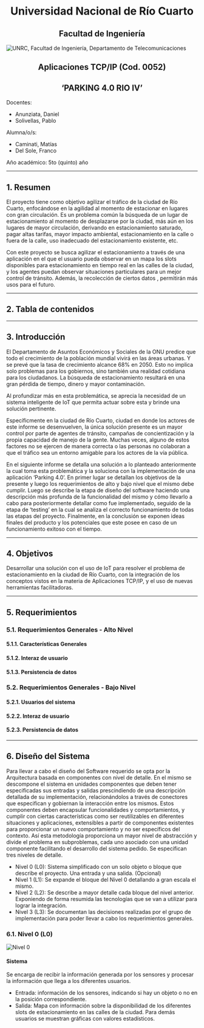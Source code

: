 # <center>  Universidad Nacional de Río Cuarto </center>

## <center> Facultad de Ingeniería </center>

<p align="center"> 

![UNRC, Facultad de Ingeniería, Departamento de Telecomunicaciones](\Imagenes\caratula.jpg) 

</p>

## <center> Aplicaciones TCP/IP (Cod. 0052) </center>

## <center> ‘PARKING 4.0 RIO IV’ </center>

Docentes: 

* Anunziata, Daniel
* Solivellas, Pablo

Alumna/o/s:

* Caminati, Matías 
* Del Sole, Franco

Año académico: 5to (quinto) año

___

##  1.  Resumen

El proyecto tiene como objetivo agilizar el tráfico de la ciudad de Río Cuarto, enfocándose en la agilidad al momento de estacionar en lugares con gran circulación. Es un problema común la búsqueda de un lugar de estacionamiento al momento de desplazarse por la ciudad, más aún en los lugares de mayor circulación, derivando en estacionamiento saturado, pagar altas tarifas, mayor impacto ambiental, estacionamiento en la calle o fuera de la calle, uso inadecuado del estacionamiento existente, etc.

Con este proyecto se busca agilizar el estacionamiento a través de una aplicación en el que el usuario pueda observar en un mapa los slots disponibles para estacionamiento en tiempo real en las calles de la ciudad, y los agentes puedan observar situaciones particulares para un mejor control de tránsito. Además, la recolección de ciertos datos , permitirán más usos para el futuro. 

___

##   2. Tabla de contenidos 

___

##  3. Introducción 

El Departamento de Asuntos Económicos y Sociales de la ONU predice que todo el crecimiento de la población mundial vivirá en las áreas urbanas. Y se prevé que la tasa de crecimiento alcance 68% en 2050. Esto no implica solo problemas para los gobiernos, sino también una realidad cotidiana para los ciudadanos. La búsqueda de estacionamiento resultará en una gran pérdida de tiempo, dinero y mayor contaminación.

Al profundizar más en esta problemática, se aprecia la necesidad de un sistema inteligente de IoT que permita actuar sobre esta y brinde una solución pertinente.

Específicmente en la ciudad de Río Cuarto, ciudad en donde los actores de este informe se desenvuelven, la única solución presente es un mayor control por parte de agentes de tránsito, campañas de concientización y la propia capacidad de manejo de la gente. Muchas veces, alguno de estos factores no se ejercen de manera correcta o las personas no colaboran a que el tráfico sea un entorno amigable para los actores de la vía pública.

En el siguiente informe se detalla una solución a lo planteado anteriormente la cual toma esta problemática y la soluciona con la implementación de una aplicación ‘Parking 4.0’. En primer lugar se detallan los objetivos de la presente y luego los requerimientos de alto y bajo nivel que el mismo debe cumplir. Luego se describe la etapa de diseño del software haciendo una descripción más profunda de la funcionalidad del mismo y cómo llevarlo a cabo para posteriormente detallar como fue implementado, seguido de la etapa de ‘testing’ en la cual se analiza el correcto funcionamiento de todas las etapas del proyecto. Finalmente, en la conclusión se exponen ideas finales del producto y los potenciales que este posee en caso de un funcionamiento exitoso con el tiempo.

___

##  4. Objetivos 

Desarrollar una solución con el uso de IoT para resolver el problema de estacionamiento en la ciudad de Río Cuarto, con la integración de los conceptos vistos en la materia de Aplicaciones TCP/IP, y el uso de nuevas herramientas facilitadoras.

___

##  5. Requerimientos 

###   5.1. Requerimientos Generales - Alto Nivel 

####   5.1.1. Características Generales 

####   5.1.2. Interaz de usuario  

####   5.1.3. Persistencia de datos 

###   5.2. Requerimientos Generales - Bajo Nivel 

####   5.2.1. Usuarios del sistema 
####   5.2.2. Interaz de usuario  
####   5.2.3. Persistencia de datos 

___

##  6. Diseño del Sistema 

 Para llevar a cabo el diseño del Software requerido se opta por la Arquitectura basada en componentes con nivel de detalle. En el mismo se descompone el sistema en unidades componentes que deben tener especificadas sus entradas y salidas prescindiendo de una descripción detallada de su implementación, relacionándolos a través de conectores que especifican y gobiernan la interacción entre los mismos. Estos componentes deben encapsular funcionalidades y comportamientos, y cumplir con ciertas características como ser reutilizables en diferentes situaciones y aplicaciones, extensibles a partir de componentes existentes  para proporcionar un nuevo comportamiento y no ser específicos del contexto. Así esta metodología proporciona un mayor nivel de abstracción y divide el problema en subproblemas, cada uno asociado con una unidad componente facilitando el desarrollo del sistema pedido. Se especifican tres niveles de detalle.
- Nivel 0 (L0): Sistema simplificado con un solo objeto o bloque que describe el proyecto. Una entrada y una salida. (Opcional)
- Nivel 1 (L1): Se expande el bloque del Nivel 0 detallando a gran escala el mismo.
- Nivel 2 (L2): Se describe a mayor detalle cada bloque del nivel anterior. Exponiendo de forma resumida las tecnologías que se van a utilizar para lograr la integración.
- Nivel 3 (L3): Se documentan las decisiones realizadas por el grupo de implementación para poder llevar a cabo los requerimientos generales.

###   6.1. Nivel 0 (L0) 

![Nivel 0](\Imagenes\sis_level0.jpg)

####  Sistema 
Se encarga de recibir la información generada por los sensores y procesar la información que llega a los diferentes usuarios.
- Entrada: información de los sensores, indicando si hay un objeto o no en la posición correspondiente.
- Salida: Mapa con información sobre la disponibilidad de los diferentes slots de estacionamiento en las calles de la ciudad. Para demás usuarios se muestran gráficas con valores estadísticos.
